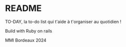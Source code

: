 # README

TO-DAY, la to-do list qui t'aide à t'organiser au quotidien ! 

Build with Ruby on rails







MMI Bordeaux 2024
